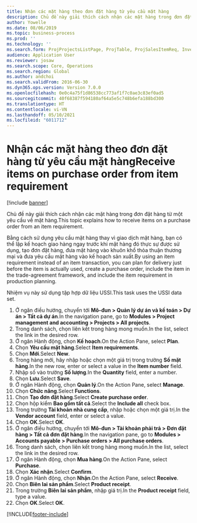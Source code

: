 ```yaml
---
title: Nhận các mặt hàng theo đơn đặt hàng từ yêu cầu mặt hàng
description: Chủ đề này giải thích cách nhận các mặt hàng trong đơn đặt hàng từ một yêu cầu về mặt hàng.
author: Yowelle
ms.date: 08/06/2019
ms.topic: business-process
ms.prod: ''
ms.technology: ''
ms.search.form: ProjProjectsListPage, ProjTable, ProjSalesItemReq, InventItemIdLookupSimple, PurchCreateFromSalesOrder, VendAccountItemLookup, PurchTable, PurchEditLines
audience: Application User
ms.reviewer: josaw
ms.search.scope: Core, Operations
ms.search.region: Global
ms.author: andchoi
ms.search.validFrom: 2016-06-30
ms.dyn365.ops.version: Version 7.0.0
ms.openlocfilehash: 0e0c4a75f1d86538cc773af1f7c0ae3c83ef0ad5
ms.sourcegitcommit: 40f68387f594180af64a5e5c748b6efa188bd300
ms.translationtype: HT
ms.contentlocale: vi-VN
ms.lasthandoff: 05/10/2021
ms.locfileid: "6011712"
---
```

# <a name="receive-items-on-purchase-order-from-item-requirement"></a><span data-ttu-id="23610-103">Nhận các mặt hàng theo đơn đặt hàng từ yêu cầu mặt hàng</span><span class="sxs-lookup"><span data-stu-id="23610-103">Receive items on purchase order from item requirement</span></span>

[!include [banner](../../includes/banner.md)]

<span data-ttu-id="23610-104">Chủ đề này giải thích cách nhận các mặt hàng trong đơn đặt hàng từ một yêu cầu về mặt hàng.</span><span class="sxs-lookup"><span data-stu-id="23610-104">This topic explains how to receive items on a purchase order from an item requirement.</span></span>

<span data-ttu-id="23610-105">Bằng cách sử dụng yêu cầu mặt hàng thay vì giao dịch mặt hàng, bạn có thể lập kế hoạch giao hàng ngay trước khi mặt hàng đó thực sự được sử dụng, tạo đơn đặt hàng, đưa mặt hàng vào khuôn khổ thỏa thuận thương mại và đưa yêu cầu mặt hàng vào kế hoạch sản xuất.</span><span class="sxs-lookup"><span data-stu-id="23610-105">By using an item requirement instead of an item transaction, you can plan for delivery just before the item is actually used, create a purchase order, include the item in the trade-agreement framework, and include the item requirement in production planning.</span></span> 

<span data-ttu-id="23610-106">Nhiệm vụ này sử dụng tập hợp dữ liệu USSI.</span><span class="sxs-lookup"><span data-stu-id="23610-106">This task uses the USSI data set.</span></span>

1. <span data-ttu-id="23610-107">Ở ngăn điều hướng, chuyển tới **Mô-đun > Quản lý dự án và kế toán > Dự án > Tất cả dự án**.</span><span class="sxs-lookup"><span data-stu-id="23610-107">In the navigation pane, go to **Modules > Project management and accounting > Projects > All projects**.</span></span>
2. <span data-ttu-id="23610-108">Trong danh sách, chọn liên kết trong hàng mong muốn.</span><span class="sxs-lookup"><span data-stu-id="23610-108">In the list, select the link in the desired row.</span></span>
3. <span data-ttu-id="23610-109">Ở ngăn Hành động, chọn **Kế hoạch**.</span><span class="sxs-lookup"><span data-stu-id="23610-109">On the Action Pane, select **Plan**.</span></span>
4. <span data-ttu-id="23610-110">Chọn **Yêu cầu mặt hàng**.</span><span class="sxs-lookup"><span data-stu-id="23610-110">Select **Item requirements**.</span></span>
5. <span data-ttu-id="23610-111">Chọn **Mới**.</span><span class="sxs-lookup"><span data-stu-id="23610-111">Select **New**.</span></span>
6. <span data-ttu-id="23610-112">Trong hàng mới, hãy nhập hoặc chọn một giá trị trong trường **Số mặt hàng**.</span><span class="sxs-lookup"><span data-stu-id="23610-112">In the new row, enter or select a value in the **Item number** field.</span></span>
7. <span data-ttu-id="23610-113">Nhập số vào trường **Số lượng**.</span><span class="sxs-lookup"><span data-stu-id="23610-113">In the **Quantity** field, enter a number.</span></span>
8. <span data-ttu-id="23610-114">Chọn **Lưu**.</span><span class="sxs-lookup"><span data-stu-id="23610-114">Select **Save**.</span></span>
9. <span data-ttu-id="23610-115">Ở ngăn Hành động, chọn **Quản lý**.</span><span class="sxs-lookup"><span data-stu-id="23610-115">On the Action Pane, select **Manage**.</span></span>
10. <span data-ttu-id="23610-116">Chọn **Chức năng**.</span><span class="sxs-lookup"><span data-stu-id="23610-116">Select **Functions**.</span></span>
11. <span data-ttu-id="23610-117">Chọn **Tạo đơn đặt hàng**.</span><span class="sxs-lookup"><span data-stu-id="23610-117">Select **Create purchase order**.</span></span>
12. <span data-ttu-id="23610-118">Chọn hộp kiểm **Bao gồm tất cả**.</span><span class="sxs-lookup"><span data-stu-id="23610-118">Select the **Include all** check box.</span></span>
13. <span data-ttu-id="23610-119">Trong trường **Tài khoản nhà cung cấp**, nhập hoặc chọn một giá trị.</span><span class="sxs-lookup"><span data-stu-id="23610-119">In the **Vendor account** field, enter or select a value.</span></span>
14. <span data-ttu-id="23610-120">Chọn **OK**.</span><span class="sxs-lookup"><span data-stu-id="23610-120">Select **OK**.</span></span>
15. <span data-ttu-id="23610-121">Ở ngăn điều hướng, chuyển tới **Mô-đun > Tài khoản phải trả > Đơn đặt hàng > Tất cả đơn đặt hàng**.</span><span class="sxs-lookup"><span data-stu-id="23610-121">In the navigation pane, go to **Modules > Accounts payable > Purchase orders > All purchase orders**.</span></span>
16. <span data-ttu-id="23610-122">Trong danh sách, chọn liên kết trong hàng mong muốn.</span><span class="sxs-lookup"><span data-stu-id="23610-122">In the list, select the link in the desired row.</span></span>
17. <span data-ttu-id="23610-123">Ở ngăn Hành động, chọn **Mua hàng**.</span><span class="sxs-lookup"><span data-stu-id="23610-123">On the Action Pane, select **Purchase**.</span></span>
18. <span data-ttu-id="23610-124">Chọn **Xác nhận**.</span><span class="sxs-lookup"><span data-stu-id="23610-124">Select **Confirm**.</span></span>
19. <span data-ttu-id="23610-125">Ở ngăn Hành động, chọn **Nhận**.</span><span class="sxs-lookup"><span data-stu-id="23610-125">On the Action Pane, select **Receive**.</span></span>
20. <span data-ttu-id="23610-126">Chọn **Biên lai sản phẩm**.</span><span class="sxs-lookup"><span data-stu-id="23610-126">Select **Product receipt**.</span></span>
21. <span data-ttu-id="23610-127">Trong trường **Biên lai sản phẩm**, nhập giá trị.</span><span class="sxs-lookup"><span data-stu-id="23610-127">In the **Product receipt** field, type a value.</span></span>
22. <span data-ttu-id="23610-128">Chọn **OK**.</span><span class="sxs-lookup"><span data-stu-id="23610-128">Select **OK**.</span></span>



[!INCLUDE[footer-include](../../includes/footer-banner.md)]